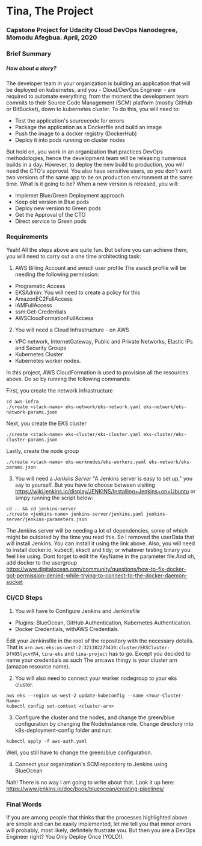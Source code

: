 # Tina, The Project
### Capstone Project for Udacity Cloud DevOps Nanodegree, Momodu Afegbua. April, 2020

### Brief Summary
##### How about a story?
The developer team in your organization is building an application that will be deployed on kubernetes, and you - Cloud/DevOps Engineer - are required to automate everything; from the moment the development team commits to their Source Code Management (SCM) platform (mostly GitHub or BitBucket), down to kubernetes cluster. To do this, you will need to:
- Test the application's sourcecode for errors
- Package the application as a Dockerfile and build an image
- Push the image to a docker registry (DockerHub)
- Deploy it into pods running on cluster nodes

But hold on, you work in an organization that practices DevOps methodologies, hence the development team will be releasing numerous builds in a day. However, to deploy the new build to production, you will need the CTO's approval. You also have sensitive users, so you don't want two versions of the same app to be on production environment at the same time. What is it going to be? When a new version is released, you will:

- Implemet Blue/Green Deployment approach
- Keep old version in Blue pods
- Deploy new version to Green pods
- Get the Approval of the CTO
- Direct service to Green pods

### Requirements
Yeah! All the steps above are quite fun. But before you can achieve them, you will need to carry out a one time architecting task:
1. AWS Billing Account and awscli user profile
The awscli profile will be needing the following permission:
- Programatic Access
- EKSAdmin: You will need to create a policy for this
- AmazonEC2FullAccess
- IAMFullAccess
- ssm:Get-Credentials
- AWSCloudFormationFullAccess

2. You will need a Cloud Infrastructure - on AWS
- VPC network, InternetGateway, Public and Private Networks, Elastic IPs and Security Groups
- Kubernetes Cluster
- Kubernetes worker nodes.

In this project, AWS CloudFormation is used to provision all the resources above. Do so by running the following commands:

First, you create the network infrastructure
```
cd aws-infra
./create <stack-name> eks-network/eks-network.yaml eks-network/eks-network-params.json
```
Next, you create the EKS cluster
```
./create <stack-name> eks-cluster/eks-cluster.yaml eks-cluster/eks-cluster-params.json
```
Lastly, create the node group
```
./create <stack-name> eks-worknodes/eks-workers.yaml eks-network/eks-params.json
```
3. You will need a *Jenkins Server*
"A Jenkins server is easy to set up," you say to yourself. But you have to choose between visiting https://wiki.jenkins.io/display/JENKINS/Installing+Jenkins+on+Ubuntu or simpy running the script below:

```
cd .. && cd jenkins-server
./create <jenkins-name> jenkins-server/jenkins.yaml jenkins-server/jenkins-parameters.json
```
The Jenkins server will be needing a lot of dependencies, some of which might be outdated by the time you read this. So I removed the userData that will install Jenkins. You can install it using the link above. Also, you will need to install docker.io, kubectl, eksctl and tidy; or whatever testing binary you feel like using. Dont forget to edit the KeyName in the parameter file.And oh, add docker to the usergroup https://www.digitalocean.com/community/questions/how-to-fix-docker-got-permission-denied-while-trying-to-connect-to-the-docker-daemon-socket

### CI/CD Steps
1. You will have to Configure Jenkins and Jenkinsfile
- Plugins: BlueOcean, GitHub Authentication, Kubernetes Authentication. 
- Docker Credentials, withAWS Credentials.

Edit your Jenkinsfile in the root of the repository with the necessary details. That is `arn:aws:eks:us-west-2:321382273430:cluster/EKSCluster-9fVO5lycvYR4`, `tina-eks` and `tina-project` has to go. Except you decided to name your credentials as such The arn:aws thingy is your cluster arn (amazon resource name).

2. You will also need to connect your worker nodegroup to your eks cluster.
```
aws eks --region us-west-2 update-kubeconfig --name <Your-Cluster-Name>
kubectl config set-context <cluster-arn>

```
3. Configure the cluster and the nodes, and change the green/blue configuration by changing the NodeInstance role.
Change directory into k8s-deployment-config folder and run:
```
kubectl apply -f aws-auth.yaml
```
Well, you still have to change the green/blue configuration.

4. Connect your organization's SCM repository to Jenkins using BlueOcean

Nah! There is no way I am going to write about that. Look it up here: https://www.jenkins.io/doc/book/blueocean/creating-pipelines/

### Final Words
If you are among people that thinks that the processes highlighted above are simple and can be easily implemented, let me tell you that minor errors will probably, most likely, definitely frustrate you. But then you are a DevOps Engineer right? You Only Deploy Once (YOLO!).
